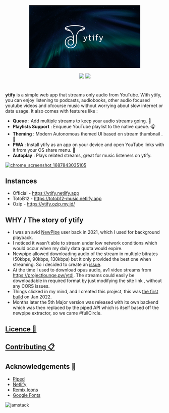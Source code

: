 <div align="center">
 <a href="https://ytify.netlify.app"><img src="assets/ytify_thumbnail_max.webp" width="70%"></a>

![](https://img.shields.io/github/repo-size/n-ce/ytify?style=for-the-badge)
![](https://img.shields.io/tokei/lines/github/n-ce/ytify?style=for-the-badge)
 
</div>

#
**ytify** is a simple web app that streams only audio from YouTube. With ytify, you can enjoy listening to podcasts, audiobooks, other audio focused youtube videos and ofcourse music without worrying about slow internet or data usage. It also comes with features like :

- **Queue** : Add multiple streams to keep your audio streams going. 🎵
- **Playlists Support** : Enqueue YouTube playlist to the native queue. 🎧
- **Theming** : Modern Autonomous themed UI based on stream thumbnail . 🎨
- **PWA** : Install ytify as an app on your device and open YouTube links with it from your OS share menu. 📱
- **Autoplay** : Plays related streams, great for music listeners on ytify.

[![chrome_screenshot_1687843035105](https://github.com/n-ce/ytify/assets/69345507/7f54fa3a-83ff-44d1-ac29-504097996378)](https://ytify.netlify.app/?s=9p5Oi4wPVVo)

## Instances
- Official - https://ytify.netlify.app
- TotoB12 - https://totob12-music.netlify.app
- Ozip - https://ytify.ozip.my.id/

## WHY / The story of ytify
- I was an avid [NewPipe](https://github.com/TeamNewPipe/NewPipe) user back in 2021, which I used for background playback.
- I noticed it wasn't able to stream under low network conditions which would occur when my daily data quota would expire.
- Newpipe allowed downloading audio of the stream in multiple bitrates (50kbps, 90kbps, 130kbps) but it only provided the best one when streaming. So i decided to create an [issue](https://github.com/TeamNewPipe/NewPipe/issues/5838).
- At the time I used to download opus audio, av1 video streams from https://projectlounge.pw/ytdl. The streams could easily be downloadable in required format by just modifying the site link , without any CORS issues.
- Things clicked in my mind, and I created this project, this was [the first build](https://github.com/n-ce/ytify/blob/bf129e573c56e99f88b51f679077cb9f8a9a6b3c/index.html) on Jan 2022.
- Months later the 5th Major version was released with its own backend which was then replaced by the piped API which is itself based off the newpipe extractor, so we came #fullCircle.


## [Licence 📝](https://github.com/n-ce/ytify/blob/main/LICENSE)
## [Contributing 📋](https://github.com/n-ce/ytify/blob/main/CONTRIBUTING.md)

## Acknowledgements 🙏
- [Piped](https://github.com/teampiped/piped)
- [Netlify](https://www.netlify.com)
- [Remix Icons](https://github.com/Remix-Design/RemixIcon)
- [Google Fonts](https://fonts.google.com)

![jamstack](https://user-images.githubusercontent.com/69345507/234927416-f846bd9f-db2b-4b06-9aa2-921163a76f24.png)
